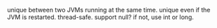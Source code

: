 unique between two JVMs running at the same time.
unique even if the JVM is restarted.
thread-safe.
support null? if not, use int or long.

